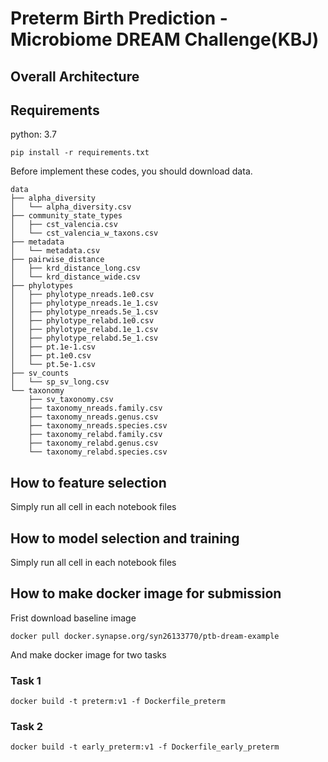 # Preterm Birth Prediction - Microbiome DREAM Challenge(KBJ)

## Overall Architecture

## Requirements
python: 3.7
```
pip install -r requirements.txt
```
Before implement these codes, you should download data. 
```
data
├── alpha_diversity
│   └── alpha_diversity.csv
├── community_state_types
│   ├── cst_valencia.csv
│   └── cst_valencia_w_taxons.csv
├── metadata
│   └── metadata.csv
├── pairwise_distance
│   ├── krd_distance_long.csv
│   └── krd_distance_wide.csv
├── phylotypes
│   ├── phylotype_nreads.1e0.csv
│   ├── phylotype_nreads.1e_1.csv
│   ├── phylotype_nreads.5e_1.csv
│   ├── phylotype_relabd.1e0.csv
│   ├── phylotype_relabd.1e_1.csv
│   ├── phylotype_relabd.5e_1.csv
│   ├── pt.1e-1.csv
│   ├── pt.1e0.csv
│   └── pt.5e-1.csv
├── sv_counts
│   └── sp_sv_long.csv
└── taxonomy
    ├── sv_taxonomy.csv
    ├── taxonomy_nreads.family.csv
    ├── taxonomy_nreads.genus.csv
    ├── taxonomy_nreads.species.csv
    ├── taxonomy_relabd.family.csv
    ├── taxonomy_relabd.genus.csv
    └── taxonomy_relabd.species.csv
```
## How to feature selection
Simply run all cell in each notebook files

## How to model selection and training
Simply run all cell in each notebook files

## How to make docker image for submission
Frist download baseline image
```
docker pull docker.synapse.org/syn26133770/ptb-dream-example
```
And make docker image for two tasks

### Task 1
```
docker build -t preterm:v1 -f Dockerfile_preterm
```
### Task 2
```
docker build -t early_preterm:v1 -f Dockerfile_early_preterm
```
